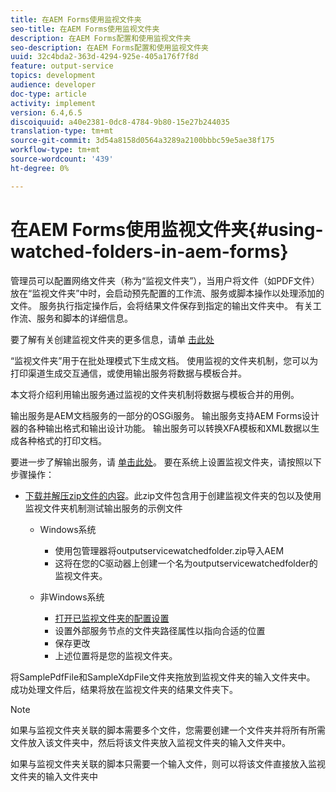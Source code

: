 ```yaml
---
title: 在AEM Forms使用监视文件夹
seo-title: 在AEM Forms使用监视文件夹
description: 在AEM Forms配置和使用监视文件夹
seo-description: 在AEM Forms配置和使用监视文件夹
uuid: 32c4bda2-363d-4294-925e-405a176f7f8d
feature: output-service
topics: development
audience: developer
doc-type: article
activity: implement
version: 6.4,6.5
discoiquuid: a40e2381-0dc8-4784-9b80-15e27b244035
translation-type: tm+mt
source-git-commit: 3d54a8158d0564a3289a2100bbbc59e5ae38f175
workflow-type: tm+mt
source-wordcount: '439'
ht-degree: 0%

---
```



# 在AEM Forms使用监视文件夹{#using-watched-folders-in-aem-forms}

管理员可以配置网络文件夹（称为“监视文件夹”），当用户将文件（如PDF文件）放在“监视文件夹”中时，会启动预先配置的工作流、服务或脚本操作以处理添加的文件。 服务执行指定操作后，会将结果文件保存到指定的输出文件夹中。 有关工作流、服务和脚本的详细信息。

要了解有关创建监视文件夹的更多信息，请单 [击此处](https://helpx.adobe.com/experience-manager/6-4/forms/using/Creating-Configure-watched-folder.html)

“监视文件夹”用于在批处理模式下生成文档。 使用监视的文件夹机制，您可以为打印渠道生成交互通信，或使用输出服务将数据与模板合并。

本文将介绍利用输出服务通过监视的文件夹机制将数据与模板合并的用例。

输出服务是AEM文档服务的一部分的OSGi服务。 输出服务支持AEM Forms设计器的各种输出格式和输出设计功能。 输出服务可以转换XFA模板和XML数据以生成各种格式的打印文档。

要进一步了解输出服务，请 [单击此处](https://helpx.adobe.com/aem-forms/6/output-service.html)。
要在系统上设置监视文件夹，请按照以下步骤操作：
* [下载并解压zip文件的内容](assets/outputservicewatchedfolderkt.zip)。此zip文件包含用于创建监视文件夹的包以及使用监视文件夹机制测试输出服务的示例文件
   * Windows系统

      * 使用包管理器将outputservicewatchedfolder.zip导入AEM
      * 这将在您的C驱动器上创建一个名为outputservicewatchedfolder的监视文件夹。
   * 非Windows系统
      * [打开已监视文件夹的配置设置](http://localhost:4502/crx/de/index.jsp#/etc/fd/watchfolder/config/outputservice)
      * 设置外部服务节点的文件夹路径属性以指向合适的位置
      * 保存更改
      * 上述位置将是您的监视文件夹。

将SamplePdfFile和SampleXdpFile文件夹拖放到监视文件夹的输入文件夹中。 成功处理文件后，结果将放在监视文件夹的结果文件夹下。


>[!NOTE]
>
>如果与监视文件夹关联的脚本需要多个文件，您需要创建一个文件夹并将所有所需文件放入该文件夹中，然后将该文件夹放入监视文件夹的输入文件夹中。
>
>如果与监视文件夹关联的脚本只需要一个输入文件，则可以将该文件直接放入监视文件夹的输入文件夹中

